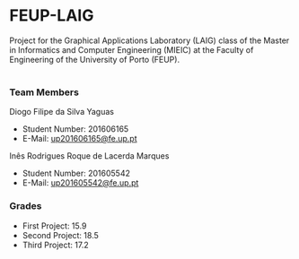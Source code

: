 # FEUP-LAIG
Project for the Graphical Applications Laboratory (LAIG) class of the Master in Informatics and Computer Engineering (MIEIC) at the Faculty of Engineering of the University of Porto (FEUP).
<br><br>
### Team Members
Diogo Filipe da Silva Yaguas<br>
* Student Number: 201606165
* E-Mail: up201606165@fe.up.pt

Inês Rodrigues Roque de Lacerda Marques
* Student Number: 201605542
* E-Mail: up201605542@fe.up.pt

### Grades

* First Project: 15.9
* Second Project: 18.5
* Third Project: 17.2
